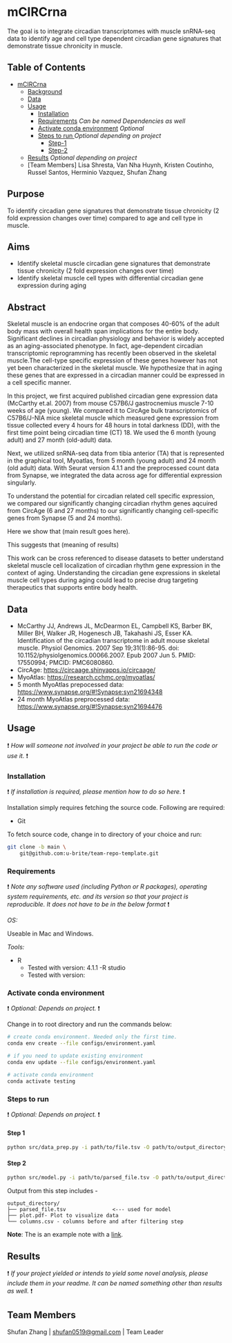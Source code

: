 # mCIRCrna
The goal is to integrate circadian transcriptomes with muscle snRNA-seq data to identify age and cell type dependent circadian gene signatures that demonstrate tissue chronicity in muscle.


## Table of Contents

- [mCIRCrna](#team-repo-template)
    - [Background](#Background)
    - [Data](#data)
    - [Usage](#usage)
        - [Installation](#installation)
        - [Requirements](#requirements) _Can be named Dependencies as well_
        - [Activate conda environment](#activate-conda-environment) _Optional_
        - [Steps to run ](#steps-to-run) _Optional depending on project_
            - [Step-1](#step-1)
            - [Step-2](#step-2)
    - [Results](#results) _Optional depending on project_
    - [Team Members] Lisa Shresta, Van Nha Huynh, Kristen Coutinho, Russel Santos, Herminio Vazquez, Shufan Zhang
## Purpose
To identify circadian gene signatures that demonstrate tissue chronicity (2 fold expression changes over time) compared to age and cell type in muscle.

## Aims
- Identify skeletal muscle circadian gene signatures that demonstrate tissue chronicity  (2 fold expression changes over time)
- Identify skeletal muscle cell types with differential circadian gene expression during aging  

## Abstract

Skeletal muscle is an endocrine organ that composes 40-60% of the adult body mass with overall health span implications for the entire body. Significant declines in circadian physiology and behavior is widely accepted as an aging-associated phenotype. In fact, age-dependent circadian transcriptomic reprogramming has recently been observed in the skeletal muscle.The cell-type specific expression of these genes however has not yet been characterized in the skeletal muscle. We hypothesize that in aging these genes that are expressed in a circadian manner could be expressed in a cell specific manner. 

In this project, we first acquired published circadian gene expression data (McCarthy et.al. 2007) from  mouse C57B6/J gastrocnemius muscle 7-10 weeks of age (young). We compared it to CircAge bulk transcriptomics of C57B6/J-NIA mice skeletal muscle which measured gene expression from tissue collected every 4 hours for 48 hours in total darkness (DD), with the first time point being circadian time (CT) 18. We used the 6 month (young adult) and 27 month (old-adult) data.

Next, we utilized snRNA-seq data from tibia anterior (TA) that is represented in the graphical tool, Myoatlas, from 5 month (young adult) and 24 month (old adult) data. With Seurat version 4.1.1 and the preprocessed count data from Synapse, we integrated the data across age for differential expression singularly.

To understand the potential for circadian related cell specific expression, we compared our significantly changing circadian rhythm genes aqcuired from CircAge (6 and 27 months) to our significantly changing cell-specific genes from Synapse (5 and 24 months). 

Here we show that (main result goes here).

This suggests that (meaning of results)

This work can be cross referenced to disease datasets to better understand skeletal muscle cell localization of circadian rhythm gene expression in the context of aging. Understanding the circadian gene expressions in skeletal muscle cell types during aging could lead to precise drug targeting therapeutics that supports entire body health. 

## Data

- McCarthy JJ, Andrews JL, McDearmon EL, Campbell KS, Barber BK, Miller BH, Walker JR, Hogenesch JB, Takahashi JS, Esser KA. Identification of the circadian transcriptome in adult mouse skeletal muscle. Physiol Genomics. 2007 Sep 19;31(1):86-95. doi: 10.1152/physiolgenomics.00066.2007. Epub 2007 Jun 5. PMID: 17550994; PMCID: PMC6080860.
- CircAge: https://circaage.shinyapps.io/circaage/
- MyoAtlas: https://research.cchmc.org/myoatlas/
- 5 month MyoAtlas prepocessed data: https://www.synapse.org/#!Synapse:syn21694348
- 24 month MyoAtlas preprocessed data: https://www.synapse.org/#!Synapse:syn21694476

## Usage

:exclamation: _How will someone not involved in your project be able to run the code or use it._ :exclamation:

### Installation

:exclamation: _If installation is required, please mention how to do so here._ :exclamation:

Installation simply requires fetching the source code. Following are required:

- Git

To fetch source code, change in to directory of your choice and run:

```sh
git clone -b main \
    git@github.com:u-brite/team-repo-template.git
```

### Requirements
:exclamation: _Note any software used (including Python or R packages), operating system requirements, etc. and its version so that your project is reproducible. It does not have to be in the below format_ :exclamation:

*OS:*

Useable in Mac and Windows.
 
*Tools:*

- R
    - Tested with version: 4.1.1
-R studio
    - Tested with version: 

### Activate conda environment
:exclamation: _Optional: Depends on project._ :exclamation:

Change in to root directory and run the commands below:

```sh
# create conda environment. Needed only the first time.
conda env create --file configs/environment.yaml

# if you need to update existing environment
conda env update --file configs/environment.yaml

# activate conda environment
conda activate testing
```

### Steps to run
:exclamation: _Optional: Depends on project._ :exclamation:

#### Step 1

```sh
python src/data_prep.py -i path/to/file.tsv -O path/to/output_directory
```

#### Step 2

```sh
python src/model.py -i path/to/parsed_file.tsv -O path/to/output_directory
```

Output from this step includes -

```directory
output_directory/
├── parsed_file.tsv               <--- used for model
├── plot.pdf- Plot to visualize data
└── columns.csv - columns before and after filtering step

```

**Note**: The is an example note with a [link](https://github.com/u-brite/team-repo-template).


## Results
:exclamation: _If your project yielded or intends to yield some novel analysis, please include them in your readme. It can be named something other than results as well._ :exclamation:

## Team Members

Shufan Zhang | shufan0519@gmail.com | Team Leader  

